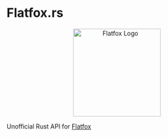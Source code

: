 # Flatfox.rs
  
<p align="center">
  <img src="https://i.imgur.com/Ihz2clW.png" height=200 alt="Flatfox Logo"/>
</p>
  
Unofficial Rust API for [Flatfox](https://flatfox.ch)
